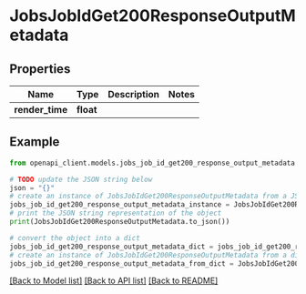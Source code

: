 # JobsJobIdGet200ResponseOutputMetadata


## Properties

Name | Type | Description | Notes
------------ | ------------- | ------------- | -------------
**render_time** | **float** |  | 

## Example

```python
from openapi_client.models.jobs_job_id_get200_response_output_metadata import JobsJobIdGet200ResponseOutputMetadata

# TODO update the JSON string below
json = "{}"
# create an instance of JobsJobIdGet200ResponseOutputMetadata from a JSON string
jobs_job_id_get200_response_output_metadata_instance = JobsJobIdGet200ResponseOutputMetadata.from_json(json)
# print the JSON string representation of the object
print(JobsJobIdGet200ResponseOutputMetadata.to_json())

# convert the object into a dict
jobs_job_id_get200_response_output_metadata_dict = jobs_job_id_get200_response_output_metadata_instance.to_dict()
# create an instance of JobsJobIdGet200ResponseOutputMetadata from a dict
jobs_job_id_get200_response_output_metadata_from_dict = JobsJobIdGet200ResponseOutputMetadata.from_dict(jobs_job_id_get200_response_output_metadata_dict)
```
[[Back to Model list]](../README.md#documentation-for-models) [[Back to API list]](../README.md#documentation-for-api-endpoints) [[Back to README]](../README.md)


